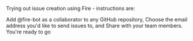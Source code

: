 Trying out issue creation using Fire - instructions are:

Add @fire-bot as a collaborator to any GitHub repository,
Choose the email address you'd like to send issues to, and
Share with your team members. You're ready to go
